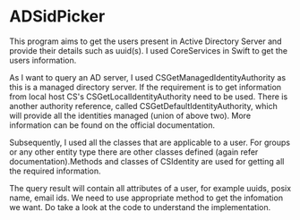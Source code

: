 # ADSidPicker
This program aims to get the users present in Active Directory Server and provide their details such as uuid(s). I used CoreServices in Swift to get the users information.

As I want to query an AD server, I used CSGetManagedIdentityAuthority as this is a managed directory server. If the requirement is to get information from local host CS's CSGetLocalIdentityAuthority need to be used. There is another authority reference, called CSGetDefaultIdentityAuthority, which will provide all the identities managed (union of above two). More information can be found on the official documentation.

Subsequently, I used all the classes that are applicable to a user. For groups or any other entity type there are other classes defined (again refer documentation).Methods and classes of CSIdentity are used for getting all the required information. 

The query result will contain all attributes of a user, for example uuids, posix name, email ids. We need to use appropriate method to get the infomation we want. Do take a look at the code to understand the implementation.
